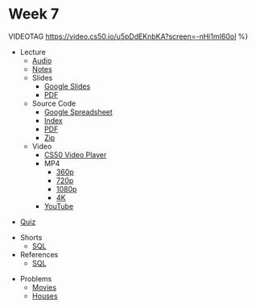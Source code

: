 # Week 7

VIDEOTAG https://video.cs50.io/u5pDdEKnbKA?screen=-nHi1mI60oI %}

- Lecture
    * [Audio](https://cdn.cs50.net/2019/fall/lectures/7/lecture7.mp3.download)
    * [Notes](../../notes/7/)
    + Slides
        * [Google Slides](https://docs.google.com/presentation/d/1Ydz-FLPOBvmJv215WckMyjhlZVnNk66h5yHhZ-yDsc4/edit?usp=sharing)
        * [PDF](https://cdn.cs50.net/2019/fall/lectures/7/lecture7.pdf)
    + Source Code
        * [Google Spreadsheet](https://docs.google.com/spreadsheets/d/1nOmVN24bG3PHP0e-A47D101-FcSh0VfpK1EnVKNz1ns/edit?usp=sharing)
        * [Index](https://cdn.cs50.net/2019/fall/lectures/7/src7/)
        * [PDF](https://cdn.cs50.net/2019/fall/lectures/7/src7.pdf)
        * [Zip](https://cdn.cs50.net/2019/fall/lectures/7/src7.zip)
    + Video
        * [CS50 Video Player](https://video.cs50.io/u5pDdEKnbKA?screen=-nHi1mI60oI)
        + MP4
            * [360p](https://cdn.cs50.net/2019/fall/lectures/7/lecture7-360p.mp4.download)
            * [720p](https://cdn.cs50.net/2019/fall/lectures/7/lecture7-720p.mp4.download)
            * [1080p](https://cdn.cs50.net/2019/fall/lectures/7/lecture7-1080p.mp4.download)
            * [4K](https://cdn.cs50.net/2019/fall/lectures/7/lecture7-4k.mp4.download)
        * [YouTube](https://youtu.be/u5pDdEKnbKA)
* [Quiz](../../quizzes/7/)
+ Shorts
    * [SQL](https://www.youtube.com/watch?v=AywtnUjQ6X4)
+ References
    * [SQL](../../references/sql.pdf)
- Problems
    * [Movies](../../psets/7/movies/)
    * [Houses](../../psets/7/houses/)
